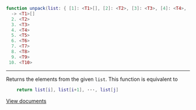 ```lua
function unpack(list: { [1]: <T1>[], [2]: <T2>, [3]: <T3>, [4]: <T4>, [5]: <T5>, [6]: <T6>, [7]: <T7>, [8]: <T8>, [9]: <T9>, [10]: <T10> }, i?: integer, j?: integer)
  -> <T1>[]
  2. <T2>
  3. <T3>
  4. <T4>
  5. <T5>
  6. <T6>
  7. <T7>
  8. <T8>
  9. <T9>
 10. <T10>
```

---


Returns the elements from the given `list`. This function is equivalent to
```lua
    return list[i], list[i+1], ···, list[j]
```


[View documents](http://www.lua.org/manual/5.4/manual.html#pdf-unpack)


